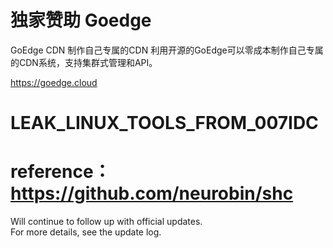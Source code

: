 # 独家赞助 Goedge
GoEdge CDN
制作自己专属的CDN
利用开源的GoEdge可以零成本制作自己专属的CDN系统，支持集群式管理和API。

https://goedge.cloud

# LEAK_LINUX_TOOLS_FROM_007IDC
# reference：https://github.com/neurobin/shc
Will continue to follow up with official updates.</br>
For more details, see the update log.
